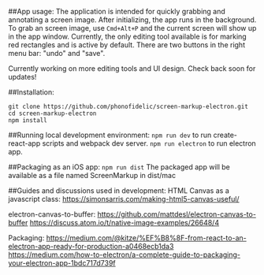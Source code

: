 ##App usage:
The application is intended for quickly grabbing and annotating a screen image.
After initializing, the app runs in the background. To grab an screen image, use
`Cmd+Alt+P` and the current screen will show up in the app window. Currently, the
only editing tool available is for marking red rectangles and is active by default.
There are two buttons in the right menu bar: "undo" and "save".

Currently working on more editing tools and UI design. Check back soon for updates!


##Installation:
```
git clone https://github.com/phonofidelic/screen-markup-electron.git 
cd screen-markup-electron
npm install
```

##Running local development environment:
`npm run dev` to run create-react-app scripts and webpack dev server.
`npm run electron` to run electron app.

##Packaging as an iOS app:
`npm run dist`
The packaged app will be available as a file named ScreenMarkup in dist/mac

##Guides and discussions used in development:
HTML Canvas as a javascript class:
https://simonsarris.com/making-html5-canvas-useful/

electron-canvas-to-buffer:
https://github.com/mattdesl/electron-canvas-to-buffer
https://discuss.atom.io/t/native-image-examples/26648/4

Packaging:
https://medium.com/@kitze/%EF%B8%8F-from-react-to-an-electron-app-ready-for-production-a0468ecb1da3
https://medium.com/how-to-electron/a-complete-guide-to-packaging-your-electron-app-1bdc717d739f